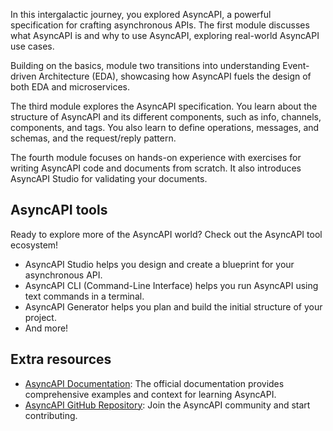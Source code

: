 In this intergalactic journey, you explored AsyncAPI, a powerful specification for crafting asynchronous APIs. The first module discusses what AsyncAPI is and why to use AsyncAPI, exploring real-world AsyncAPI use cases.

Building on the basics, module two transitions into understanding Event-driven Architecture (EDA), showcasing how AsyncAPI fuels the design of both EDA and microservices.

The third module explores the AsyncAPI specification. You learn about the structure of AsyncAPI and its different components, such as info, channels, components, and tags. You also learn to define operations, messages, and schemas, and the request/reply pattern.

The fourth module focuses on hands-on experience with exercises for writing AsyncAPI code and documents from scratch. It also introduces AsyncAPI Studio for validating your documents.

## AsyncAPI tools
Ready to explore more of the AsyncAPI world? Check out the AsyncAPI tool ecosystem!

- AsyncAPI Studio helps you design and create a blueprint for your asynchronous API. 
- AsyncAPI CLI (Command-Line Interface) helps you run AsyncAPI using text commands in a terminal.
- AsyncAPI Generator helps you plan and build the initial structure of your project. 
- And more!

## Extra resources

* [AsyncAPI Documentation](https://www.asyncapi.com/docs/): The official documentation provides comprehensive examples and context for learning AsyncAPI.
* [AsyncAPI GitHub Repository](https://github.com/asyncapi#-join-asyncapi-community): Join the AsyncAPI community and start contributing.